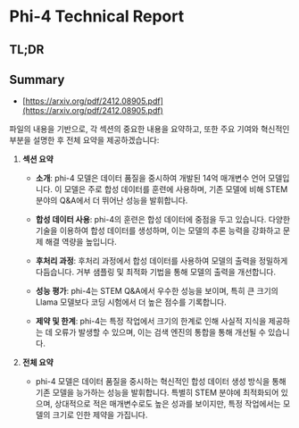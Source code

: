 # Phi-4 Technical Report
## TL;DR
## Summary
- [https://arxiv.org/pdf/2412.08905.pdf](https://arxiv.org/pdf/2412.08905.pdf)

파일의 내용을 기반으로, 각 섹션의 중요한 내용을 요약하고, 또한 주요 기여와 혁신적인 부분을 설명한 후 전체 요약을 제공하겠습니다:

1. **섹션 요약**
   - **소개**: phi-4 모델은 데이터 품질을 중시하여 개발된 14억 매개변수 언어 모델입니다. 이 모델은 주로 합성 데이터를 훈련에 사용하며, 기존 모델에 비해 STEM 분야의 Q&A에서 더 뛰어난 성능을 발휘합니다.
   
   - **합성 데이터 사용**: phi-4의 훈련은 합성 데이터에 중점을 두고 있습니다. 다양한 기술을 이용하여 합성 데이터를 생성하며, 이는 모델의 추론 능력을 강화하고 문제 해결 역량을 높입니다.
   
   - **후처리 과정**: 후처리 과정에서 합성 데이터를 사용하여 모델의 출력을 정밀하게 다듬습니다. 거부 샘플링 및 최적화 기법을 통해 모델의 출력을 개선합니다.
   
   - **성능 평가**: phi-4는 STEM Q&A에서 우수한 성능을 보이며, 특히 큰 크기의 Llama 모델보다 코딩 시험에서 더 높은 점수를 기록합니다.
   
   - **제약 및 한계**: phi-4는 특정 작업에서 크기의 한계로 인해 사실적 지식을 제공하는 데 오류가 발생할 수 있으며, 이는 검색 엔진의 통합을 통해 개선될 수 있습니다.

2. **전체 요약**
   - phi-4 모델은 데이터 품질을 중시하는 혁신적인 합성 데이터 생성 방식을 통해 기존 모델을 능가하는 성능을 발휘합니다. 특별히 STEM 분야에 최적화되어 있으며, 상대적으로 적은 매개변수로도 높은 성과를 보이지만, 특정 작업에서는 모델의 크기로 인한 제약을 가집니다.